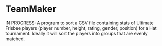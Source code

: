 # TeamMaker
IN PROGRESS: A program to sort a CSV file containing stats of Ultimate Frisbee players (player number, height, rating, gender, position) for a Hat tournament. Ideally it will sort the players into groups that are evenly matched.
